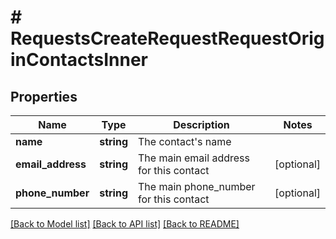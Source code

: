 # # RequestsCreateRequestRequestOriginContactsInner

## Properties

Name | Type | Description | Notes
------------ | ------------- | ------------- | -------------
**name** | **string** | The contact&#39;s name |
**email_address** | **string** | The main email address for this contact | [optional]
**phone_number** | **string** | The main phone_number for this contact | [optional]

[[Back to Model list]](../../README.md#models) [[Back to API list]](../../README.md#endpoints) [[Back to README]](../../README.md)
